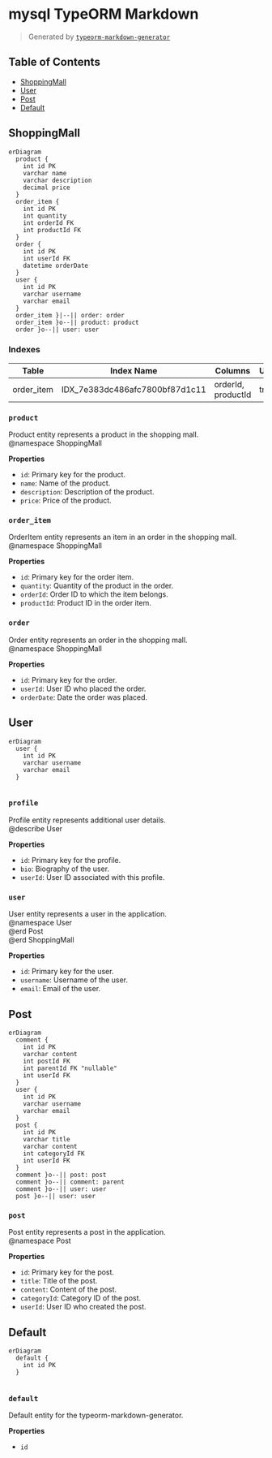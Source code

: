 # mysql TypeORM Markdown

> Generated by [`typeorm-markdown-generator`](https://github.com/hermin9804/typeorm-markdown-generator)



## Table of Contents



- [ShoppingMall](#shoppingmall)
- [User](#user)
- [Post](#post)
- [Default](#default)


## ShoppingMall

```mermaid
erDiagram
  product {
    int id PK
    varchar name
    varchar description
    decimal price
  }
  order_item {
    int id PK
    int quantity
    int orderId FK
    int productId FK
  }
  order {
    int id PK
    int userId FK
    datetime orderDate
  }
  user {
    int id PK
    varchar username
    varchar email
  }
  order_item }|--|| order: order
  order_item }o--|| product: product
  order }o--|| user: user
```

### Indexes

| Table | Index Name | Columns | Unique | Spatial | Where |
|-------|-------------|---------|--------|---------|-----------|
| order_item | IDX_7e383dc486afc7800bf87d1c11 | orderId, productId | true | false |  |


### `product`

Product entity represents a product in the shopping mall.   
@namespace ShoppingMall

**Properties**

  - `id`: Primary key for the product.
  - `name`: Name of the product.
  - `description`: Description of the product.
  - `price`: Price of the product.


### `order_item`

OrderItem entity represents an item in an order in the shopping mall.   
@namespace ShoppingMall

**Properties**

  - `id`: Primary key for the order item.
  - `quantity`: Quantity of the product in the order.
  - `orderId`: Order ID to which the item belongs.
  - `productId`: Product ID in the order item.


### `order`

Order entity represents an order in the shopping mall.   
@namespace ShoppingMall

**Properties**

  - `id`: Primary key for the order.
  - `userId`: User ID who placed the order.
  - `orderDate`: Date the order was placed.


## User

```mermaid
erDiagram
  user {
    int id PK
    varchar username
    varchar email
  }
  
```

### `profile`

Profile entity represents additional user details.   
@describe User

**Properties**

  - `id`: Primary key for the profile.
  - `bio`: Biography of the user.
  - `userId`: User ID associated with this profile.


### `user`

User entity represents a user in the application.   
@namespace User   
@erd Post   
@erd ShoppingMall

**Properties**

  - `id`: Primary key for the user.
  - `username`: Username of the user.
  - `email`: Email of the user.


## Post

```mermaid
erDiagram
  comment {
    int id PK
    varchar content
    int postId FK
    int parentId FK "nullable"
    int userId FK
  }
  user {
    int id PK
    varchar username
    varchar email
  }
  post {
    int id PK
    varchar title
    varchar content
    int categoryId FK
    int userId FK
  }
  comment }o--|| post: post
  comment }o--|| comment: parent
  comment }o--|| user: user
  post }o--|| user: user
```

### `post`

Post entity represents a post in the application.   
@namespace Post

**Properties**

  - `id`: Primary key for the post.
  - `title`: Title of the post.
  - `content`: Content of the post.
  - `categoryId`: Category ID of the post.
  - `userId`: User ID who created the post.


## Default

```mermaid
erDiagram
  default {
    int id PK
  }
  
```

### `default`

Default entity for the typeorm-markdown-generator.

**Properties**

  - `id`

